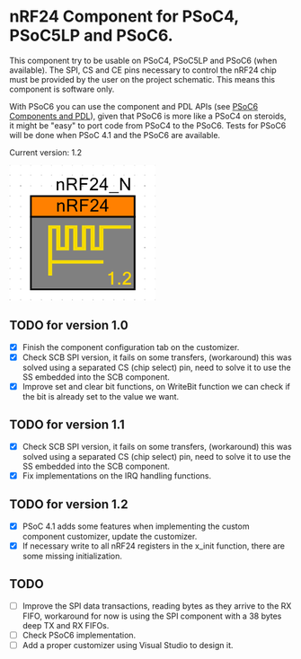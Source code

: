 # nRF24 Component for PSoC4, PSoC5LP and PSoC6.

This component try to be usable on PSoC4, PSoC5LP and PSoC6 (when available).
The SPI, CS and CE pins necessary to control the nRF24 chip must be provided by the user on the project schematic. This means this component is software only.

With PSoC6 you can use the component and PDL APIs (see [PSoC6 Components and PDL](http://www.cypress.com/blog/psoc-creator-news-and-information/psoc-6-components-and-pdl-drivers)), given that PSoC6 is more like a PSoC4 on steroids, it might be "easy" to port code from PSoC4 to the PSoC6.
Tests for PSoC6 will be done when PSoC 4.1 and the PSoC6 are available.

Current version: 1.2

![Component](img/v1_2.png)

## TODO for version 1.0
- [x] Finish the component configuration tab on the customizer.
- [x] Check SCB SPI version, it fails on some transfers, (workaround) this was solved using a separated CS (chip select) pin, need to solve it to use the SS embedded into the SCB component.
- [x] Improve set and clear bit functions, on WriteBit function we can check if the bit is already set to the value we want.

## TODO for version 1.1
- [x] Check SCB SPI version, it fails on some transfers, (workaround) this was solved using a separated CS (chip select) pin, need to solve it to use the SS embedded into the SCB component.
- [x] Fix implementations on the IRQ handling functions.

## TODO for version 1.2
- [x] PSoC 4.1 adds some features when implementing the custom component customizer, update the customizer.
- [x] If necessary write to all nRF24 registers in the x_init function, there are some missing initialization.

## TODO
- [ ] Improve the SPI data transactions, reading bytes as they arrive to the RX FIFO, workaround for now is using the SPI component with a 38 bytes deep TX and RX FIFOs.
- [ ] Check PSoC6 implementation.
- [ ] Add a proper customizer using Visual Studio to design it.
